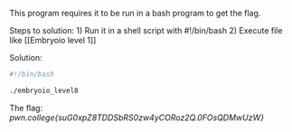 This program requires it to be run in a bash program to get the flag.

Steps to solution:
	1) Run it in a shell script with #!/bin/bash
	2) Execute file like [[Embryoio level 1]]

Solution:
```bash
#!/bin/bash

./embryoio_level8
```

The flag:
	*pwn.college{suG0xpZ8TDDSbRS0zw4yCORoz2Q.0FOsQDMwUzW}*
